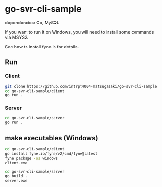 # go-svr-cli-sample
dependencies: Go, MySQL

If you want to run it on Windows, you will need to install some commands via MSYS2.

See how to install fyne.io for details.

## Run
### Client
```sh
git clone https://github.com/intrpt4004-matsugasaki/go-svr-cli-sample
cd go-svr-cli-sample/client
go run .
```

### Server
```sh
cd go-svr-cli-sample/server
go run .
```

## make executables (Windows)
```sh
cd go-svr-cli-sample/client
go install fyne.io/fyne/v2/cmd/fyne@latest
fyne package -os windows
client.exe
```

```sh
cd go-svr-cli-sample/server
go build .
server.exe
```
